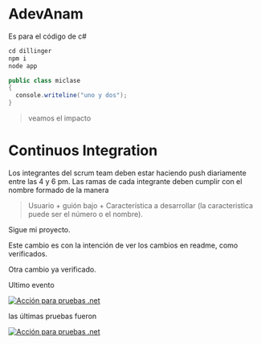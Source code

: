 # AdevAnam
Es para el código de c#


```c#
cd dillinger
npm i
node app
```


```c#
public class miclase
{
  console.writeline("uno y dos");
}
```

> veamos el impacto


# Continuos Integration

Los integrantes del scrum team deben estar haciendo push diariamente entre las 4 y 6 pm. 
Las ramas de cada integrante deben cumplir con el nombre formado de la manera 

> Usuario + guión bajo + Característica a desarrollar     (la caracteristica puede ser el número o el nombre).



Sigue mi proyecto.

Este cambio es con la intención de ver los cambios en readme, como verificados.

Otra cambio ya verificado.

Ultimo evento

[![Acción para pruebas .net](https://github.com/thorsolutionsmx/AdevAnam/actions/workflows/pruebas.yml/badge.svg)](https://github.com/thorsolutionsmx/AdevAnam/actions/workflows/pruebas.yml)

las últimas pruebas fueron


[![Acción para pruebas .net](https://gist.githubusercontent.com/diaz0703/5dd6c65470a57d6f9fedb6b2255a11b1/raw/211e9d0a649e0321d4ce35271e5613ff7bc5f14d/badge.svg)](https://github.com/thorsolutionsmx/AdevAnam/actions/workflows/pruebas.yml)

